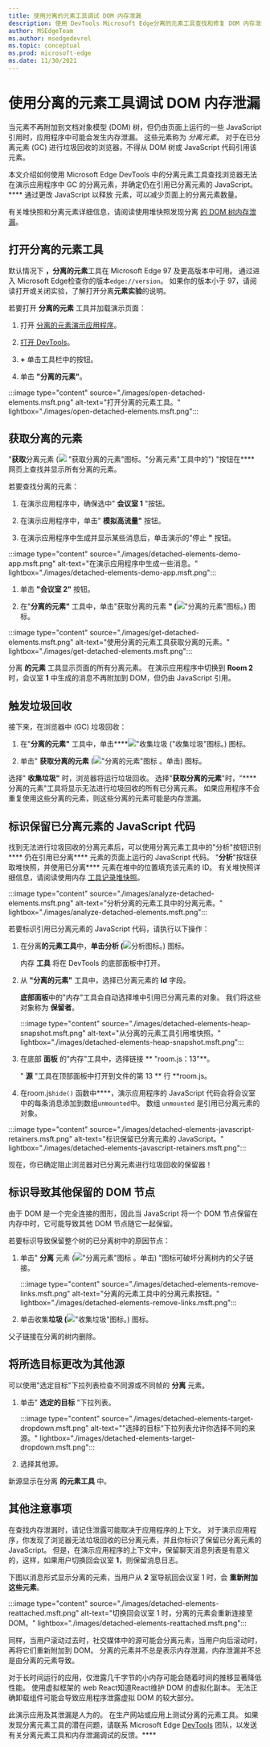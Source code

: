 ```yaml
---
title: 使用分离的元素工具调试 DOM 内存泄漏
description: 使用 DevTools Microsoft Edge分离的元素工具查找和修复 DOM 内存泄漏。
author: MSEdgeTeam
ms.author: msedgedevrel
ms.topic: conceptual
ms.prod: microsoft-edge
ms.date: 11/30/2021
---
```

# <a name="debug-dom-memory-leaks-with-the-detached-elements-tool"></a>使用分离的元素工具调试 DOM 内存泄漏

当元素不再附加到文档对象模型 (DOM) 树，但仍由页面上运行的一些 JavaScript 引用时，应用程序中可能会发生内存泄漏。 这些元素称为 *分离元素*。 对于在已分离元素 (GC) 进行垃圾回收的浏览器，不得从 DOM 树或 JavaScript 代码引用该元素。

本文介绍如何使用 Microsoft Edge DevTools 中的分离元素工具查找浏览器无法在演示应用程序中 GC 的分离元素，并确定仍在引用已分离元素的 JavaScript。****  通过更改 JavaScript 以释放 元素，可以减少页面上的分离元素数量。

有关堆快照和分离元素详细信息，请阅读使用堆快照发现分离 [的 DOM 树内存泄漏](index.md#discover-detached-dom-tree-memory-leaks-with-heap-snapshots)。


<!-- ====================================================================== -->
## <a name="open-the-detached-elements-tool"></a>打开分离的元素工具

默认情况下 **，分离的元素**工具在 Microsoft Edge 97 及更高版本中可用。 通过进入 Microsoft Edge检查你的版本`edge://version`。 如果你的版本小于 97，请阅读打开或关闭实验[](../experimental-features/index.md#turning-an-experiment-on-or-off)，了解打开分离**元素实验**的说明。

若要打开 **分离的元素** 工具并加载演示页面：

1. 打开 [分离的元素演示应用程序](https://microsoftedge.github.io/Demos/detached-elements/)。

   <!-- You can view the source files for the Detached Elements demo in the [MicrosoftEdge/Demos > detached-elements](https://github.com/MicrosoftEdge/Demos/tree/main/detached-elements) repo folder. -->

1. [打开 DevTools](../open/index.md)。

1. **+** 单击工具栏中的按钮。

1. 单击 **"分离的元素"**。

:::image type="content" source="./images/open-detached-elements.msft.png" alt-text="打开分离的元素工具。" lightbox="./images/open-detached-elements.msft.png":::


<!-- ====================================================================== -->
## <a name="get-detached-elements"></a>获取分离的元素

"**获取**分离元素 (![](images/get-detached-elements-icon-light-mode.png) "获取分离的元素"图标。"分离元素"工具中的") "按钮在**** 网页上查找并显示所有分离的元素。

若要查找分离的元素：

1. 在演示应用程序中，确保选中" **会议室 1** "按钮。

1. 在演示应用程序中，单击" **模拟高流量"** 按钮。

1. 在演示应用程序中生成并显示某些消息后，单击演示的"停止 **"** 按钮。

:::image type="content" source="./images/detached-elements-demo-app.msft.png" alt-text="在演示应用程序中生成一些消息。" lightbox="./images/detached-elements-demo-app.msft.png":::

1. 单击 **"会议室 2"** 按钮。

1. 在"**分离的元素"** 工具中，单击"获取分离的元素 **" (**!["分离的元素"图标](images/get-detached-elements-icon-light-mode.png)。) 图标。

:::image type="content" source="./images/get-detached-elements.msft.png" alt-text="使用分离的元素工具获取分离的元素。" lightbox="./images/get-detached-elements.msft.png":::

分离 **的元素** 工具显示页面的所有分离元素。  在演示应用程序中切换到 **Room 2** 时，会议室 **1** 中生成的消息不再附加到 DOM，但仍由 JavaScript 引用。


<!-- ====================================================================== -->
## <a name="trigger-garbage-collection"></a>触发垃圾回收

接下来，在浏览器中 (GC) 垃圾回收：

1. 在"**分离的元素"** 工具中，单击****!["收集垃圾 ("收集垃圾"图标](images/collect-garbage-icon-light-mode.png)。) 图标。

1. 单击" **获取分离的元素** (!["分离的元素"图标](images/get-detached-elements-icon-light-mode.png) 。单击) 图标。

选择" **收集垃圾"** 时，浏览器将运行垃圾回收。 选择"**获取分离的元素**"时，"**** 分离的元素"工具将显示无法进行垃圾回收的所有已分离元素。 如果应用程序不会重复使用这些分离的元素，则这些分离的元素可能是内存泄漏。


<!-- ====================================================================== -->
## <a name="identify-the-javascript-code-that-retains-detached-elements"></a>标识保留已分离元素的 JavaScript 代码

找到无法进行垃圾回收的分离元素后，可以使用分离元素工具中的"分析"按钮识别**** 仍在引用已分离**** 元素的页面上运行的 JavaScript 代码。 "**分析**"按钮获取堆快照，并使用已分离**** 元素在堆中的位置填充该元素的 ID。 有关堆快照详细信息，请阅读使用内存 [工具记录堆快照](heap-snapshots.md)。

:::image type="content" source="./images/analyze-detached-elements.msft.png" alt-text="分析分离的元素工具中的分离元素。" lightbox="./images/analyze-detached-elements.msft.png":::

若要标识引用已分离元素的 JavaScript 代码，请执行以下操作：

1. 在分离**的元素工具**中，**单击分析 (**![分析图标](images/analyze-icon-light-mode.png)。) 图标。

   内存 **工具** 将在 DevTools 的底部面板中打开。

1. 从 **"分离的元素"** 工具中，选择已分离元素的 **Id** 字段。

   **底部面板**中的"内存"工具会自动选择堆中引用已分离元素的对象。 我们将这些对象称为 **保留者**。

   :::image type="content" source="./images/detached-elements-heap-snapshot.msft.png" alt-text="从分离的元素工具引用堆快照。" lightbox="./images/detached-elements-heap-snapshot.msft.png":::

1. 在底部 **面板** 的"内存"工具中，选择链接 ** "room.js：13"**。

   " **源** "工具在顶部面板中打开到文件的第 13 ** 行 **room.js。

1. 在room.js`hide()` 函数中****，演示应用程序的 JavaScript 代码会将会议室中的每条消息添加到数组`unmounted`中。 数组 `unmounted` 是引用已分离元素的对象。

:::image type="content" source="./images/detached-elements-javascript-retainers.msft.png" alt-text="标识保留已分离元素的 JavaScript。" lightbox="./images/detached-elements-javascript-retainers.msft.png":::

现在，你已确定阻止浏览器对已分离元素进行垃圾回收的保留器！


<!-- ====================================================================== -->
## <a name="identify-the-dom-node-causing-others-to-be-retained"></a>标识导致其他保留的 DOM 节点

由于 DOM 是一个完全连接的图形，因此当 JavaScript 将一个 DOM 节点保留在内存中时，它可能导致其他 DOM 节点随它一起保留。

若要标识导致保留整个树的已分离树中的原因节点：

1. 单击" **分离** 元素 (!["分离元素"图标](images/detach-elements-icon-light-mode.png) 。单击) "图标可破坏分离树内的父子链接。

   :::image type="content" source="./images/detached-elements-remove-links.msft.png" alt-text="分离的元素工具中的分离元素按钮。" lightbox="./images/detached-elements-remove-links.msft.png":::

1. 单击收集**垃圾 (**!["收集垃圾"图标](images/collect-garbage-icon-light-mode.png)。) 图标。

父子链接在分离的树内删除。


<!-- ====================================================================== -->
## <a name="change-the-selected-target-to-a-different-origin"></a>将所选目标更改为其他源

可以使用"选定目标"下拉列表检查不同源或不同帧的 **分离** 元素。 

1. 单击" **选定的目标** "下拉列表。

   :::image type="content" source="./images/detached-elements-target-dropdown.msft.png" alt-text="&quot;选择的目标&quot;下拉列表允许你选择不同的来源。" lightbox="./images/detached-elements-target-dropdown.msft.png":::

1. 选择其他源。

新源显示在分离 **的元素工具** 中。

   
<!-- ====================================================================== -->
## <a name="additional-considerations"></a>其他注意事项

在查找内存泄漏时，请记住泄露可能取决于应用程序的上下文。 对于演示应用程序，你发现了浏览器无法垃圾回收的已分离元素，并且你标识了保留已分离元素的 JavaScript。 但是，在演示应用程序的上下文中，保留聊天消息列表是有意义的，这样，如果用户切换回会议室 **1**，则保留消息日志。

下图以消息形式显示分离的元素，当用户从 **2** 室导航回会议室 1 时，会 **重新附加这些元素**。 

:::image type="content" source="./images/detached-elements-reattached.msft.png" alt-text="切换回会议室 1 时，分离的元素会重新连接至 DOM。" lightbox="./images/detached-elements-reattached.msft.png":::

同样，当用户滚动过去时，社交媒体中的源可能会分离元素，当用户向后滚动时，再将它们重新附加到 DOM。 分离的元素并不总是表示内存泄漏，内存泄漏并不总是由分离的元素导致。

对于长时间运行的应用，仅泄露几千字节的小内存可能会随着时间的推移显著降低性能。 使用虚拟框架的 web React知道React维护 DOM 的虚拟化副本。 无法正确卸载组件可能会导致应用程序泄露虚拟 DOM 的较大部分。

此演示应用及其泄漏是人为的。 在生产网站或应用上测试分离的元素工具。 如果发现分离元素工具的潜在问题，请联系 Microsoft Edge [DevTools](../contact.md) 团队，以发送有关分离元素工具和内存泄漏调试的反馈。****
